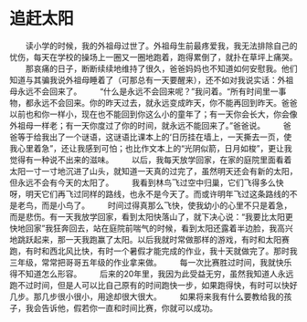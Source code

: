 # 追赶太阳
　　读小学的时候，我的外祖母过世了。外祖母生前最疼爱我，我无法排除自己的忧伤，每天在学校的操场上一圈又一圈地跑着，跑得累倒了，就扑在草坪上痛哭。 
　　那哀痛的日子，断断续续地维持了很久，爸爸妈妈也不知道如何安慰我。他们知道与其骗我说外祖母睡着了（可那总有一天要醒来），还不如对我说实话：外祖母永远不会回来了。 
　　“什么是永远不会回来呢？”我问着。“所有时间里一事物，都永远不会回来。你的昨天过去，就永远变成昨天，你不能再回到昨天。爸爸以前也和你一样小，现在也不能回到你这么小的童年了；有一天你会长大，你会像外祖母一样老；有一天你度过了你的时间，就永远不能回来了。”爸爸说。 
　　爸爸等于给我出了一个谜语，这谜语比课本上的‘日历挂在墙上，一天撕去一页，使我心里着急”，还让我感到可怕；也比作文本上的“光阴似箭，日月如梭”，更让我觉得有一种说不出来的滋味。 
　　以后，我每天放学回家，在家的庭院里面看着太阳一寸一寸地沉进了山头，就知道一天真的过完了，虽然明天还会有新的太阳，但永远不会有今天的太阳了。 
　　我看到林鸟飞过空中归巢，它们飞得多么快呀，明天它们再飞过同样的路线，也永不是今天了。而或许明年飞过这条路线的不是老鸟，而是小鸟了。 
　　时间过得真那么飞快，使我幼小的心里不只是着急，而是悲伤。有一天我放学回家，看到太阳快落山了，就下决心说：“我要比太阳更快地回家”我狂奔回去，站在庭院前喘气的时候，看到太阳还露着半边脸，我高兴地跳跃起来，那一天我跑赢了太阳。以后我就时常做那样的游戏，有时和太阳赛跑，有时和西北风比快，有时一个暑假才能完成的作业，我十天就做完了。那时我三年级，常常把哥哥五年级的作业拿来做。 
　　每一次比赛胜过时间，我就快乐得不知道怎么形容。 
　　后来的20年里，我因为此受益无穷，虽然我知道人永远跑不过时间，但是人可以比自己原有的时间跑快一步，如果跑得快，有时可以快好几步。那几步很小很小，用途却很大很大。 
　　如果将来我有什么要教给我的孩子，我会告诉他，假若你一直和时间比赛，你就可以成功。
 